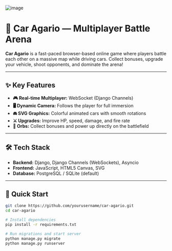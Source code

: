 ![image](https://github.com/user-attachments/assets/97ad30d1-310f-4cde-965c-7da8bfdc5356)

# 🚗 Car Agario — Multiplayer Battle Arena

**Car Agario** is a fast-paced browser-based online game where players battle each other on a massive map while driving cars. Collect bonuses, upgrade your vehicle, shoot opponents, and dominate the arena!

---

## ✨ Key Features

- **🎮 Real-time Multiplayer:** WebSocket (Django Channels)  
- **🖥️ Dynamic Camera:** Follows the player for full immersion  
- **🚘 SVG Graphics:** Colorful animated cars with smooth rotations  
- **⚔️ Upgrades:** Improve HP, speed, damage, and fire rate  
- **💎 Orbs:** Collect bonuses and power up directly on the battlefield  

---

## 🛠️ Tech Stack

- **Backend:** Django, Django Channels (WebSockets), Asyncio  
- **Frontend:** JavaScript, HTML5 Canvas, SVG  
- **Database:** PostgreSQL / SQLite (default)  

---

## 🚀 Quick Start

```bash
git clone https://github.com/yourusername/car-agario.git
cd car-agario

# Install dependencies
pip install -r requirements.txt

# Run migrations and start server
python manage.py migrate
python manage.py runserver
```
